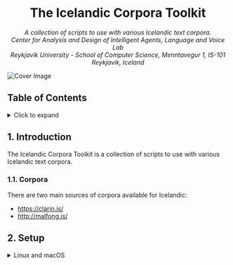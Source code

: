 <h1 align="center">
The Icelandic Corpora Toolkit
</h1>

<p align="center"><i>
  A collection of scripts to use with various Icelandic text corpora. <br/>
  Center for Analysis and Design of Intelligent Agents, Language and Voice Lab <br/>
  Reykjavik University - School of Computer Science, Menntavegur 1, IS-101 Reykjavik, Iceland
</i></p>

<img src="https://user-images.githubusercontent.com/9976294/85869930-e65f6400-b7bb-11ea-8c53-196d1ec83189.png" alt="Cover Image" align="center"/>

<!-- Logo using: -->
<!-- <div>Icons made by <a href="https://www.flaticon.com/authors/photo3idea-studio" title="photo3idea_studio">photo3idea_studio</a> from <a href="https://www.flaticon.com/" title="Flaticon">www.flaticon.com</a></div> -->

<!-- omit in toc -->
## Table of Contents

<details>
<summary>Click to expand</summary>

- [1. Introduction](#1-introduction)
  - [1.1. Corpora](#11-corpora)
- [2. Setup](#2-setup)
- [3. Example of Usage](#3-example-of-usage)
- [4. License](#4-license)
- [5. References](#5-references)
- [6. Contributors](#6-contributors)
</details>

## 1. Introduction

The Icelandic Corpora Toolkit is a  collection of scripts to use with various Icelandic text corpora.

### 1.1. Corpora

There are two main sources of corpora available for Icelandic:

- <https://clarin.is/>
- <http://malfong.is/>

## 2. Setup


<details>
<summary>Linux and macOS</summary>

Create a virtual enviroment

```
$ python3 -m venv ./venv python=3.6
$ . ./venv/scripts/activate
(venv) $
```

Install required modules

```
(venv) $ pip install -e .

Try to run it

```
(venv) $ ictk --version
ICTK 0.0.1
```
</details>


<details>
<summary>Windows</summary>
Create a virtual enviroment

```
C:\Users\USER>c:\Python36\python -m venv c:\Python36\venv
C:\Users\USER>c:\Python36\venv\Scripts\activate.bat
(venv) C:\Users\USER>
```

Install required modules

```
(venv) C:\Users\USER>pip install -e .
```

Try to run it

```
(venv) C:\Users\USER>ictk --version
ICTK 0.0.1
```
</details>


## 3. Example of Usage

- [The Icelandic Gigaword Corpus (IGC)](./examples/igc.md)

## 4. License
This project is licensed under the Apache License 2.0 - see the [LICENSE](LICENSE) file for details.

## 5. References

## 6. Contributors
<a href="https://github.com/cadia-lvl/ictk/graphs/contributors">
  <img src="https://contributors-img.web.app/image?repo=cadia-lvl/ictk" />
</a>
<!-- Made with [contributors-img](https://contributors-img.web.app). -->

[Become a contributor](contributing.md)

<p align="center">
🌟 PLEASE STAR THIS REPO IF YOU FOUND SOMETHING INTERESTING 🌟
</p>
